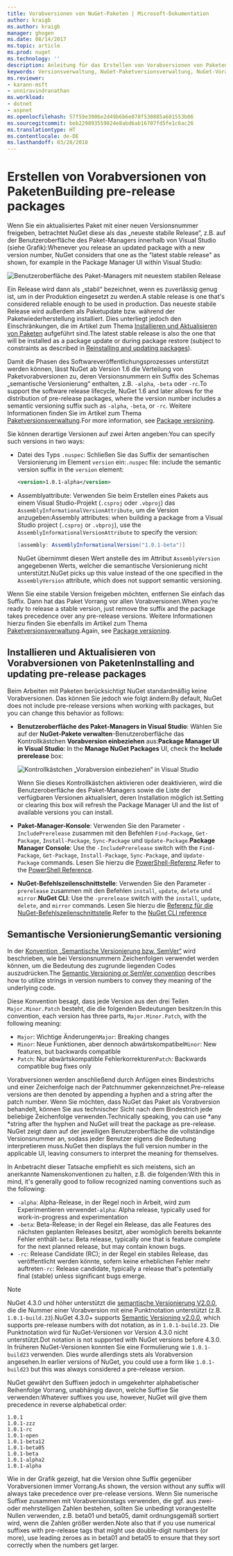 ```yaml
---
title: Vorabversionen von NuGet-Paketen | Microsoft-Dokumentation
author: kraigb
ms.author: kraigb
manager: ghogen
ms.date: 08/14/2017
ms.topic: article
ms.prod: nuget
ms.technology: ''
description: Anleitung für das Erstellen von Vorabversionen von Paketen
keywords: Versionsverwaltung, NuGet-Paketversionsverwaltung, NuGet-Vorabversionen, NuGet-Vorabversionspakete, Vorschaupaketversionen, RC-Paketversionen, Betaversionen von Paketen, semantische Versionierung für NuGet
ms.reviewer:
- karann-msft
- unniravindranathan
ms.workload:
- dotnet
- aspnet
ms.openlocfilehash: 57f59e3906e2d49b6b6e078f530885a601553b06
ms.sourcegitcommit: beb229893559824e8abd6ab16707fd5fe1c6ac26
ms.translationtype: HT
ms.contentlocale: de-DE
ms.lasthandoff: 03/28/2018
---
```

# <a name="building-pre-release-packages"></a><span data-ttu-id="25a77-104">Erstellen von Vorabversionen von Paketen</span><span class="sxs-lookup"><span data-stu-id="25a77-104">Building pre-release packages</span></span>

<span data-ttu-id="25a77-105">Wenn Sie ein aktualisiertes Paket mit einer neuen Versionsnummer freigeben, betrachtet NuGet diese als das „neueste stabile Release“, z.B. auf der Benutzeroberfläche des Paket-Managers innerhalb von Visual Studio (siehe Grafik):</span><span class="sxs-lookup"><span data-stu-id="25a77-105">Whenever you release an updated package with a new version number, NuGet considers that one as the "latest stable release" as shown, for example in the Package Manager UI within Visual Studio:</span></span>

![Benutzeroberfläche des Paket-Managers mit neuestem stabilen Release](media/Prerelease_01-LatestStable.png)

<span data-ttu-id="25a77-107">Ein Release wird dann als „stabil“ bezeichnet, wenn es zuverlässig genug ist, um in der Produktion eingesetzt zu werden.</span><span class="sxs-lookup"><span data-stu-id="25a77-107">A stable release is one that's considered reliable enough to be used in production.</span></span> <span data-ttu-id="25a77-108">Das neueste stabile Release wird außerdem als Paketupdate bzw. während der Paketwiederherstellung installiert. Dies unterliegt jedoch den Einschränkungen, die im Artikel zum Thema [Installieren und Aktualisieren von Paketen](../consume-packages/reinstalling-and-updating-packages.md) aufgeführt sind.</span><span class="sxs-lookup"><span data-stu-id="25a77-108">The latest stable release is also the one that will be installed as a package update or during package restore (subject to constraints as described in [Reinstalling and updating packages](../consume-packages/reinstalling-and-updating-packages.md)).</span></span>

<span data-ttu-id="25a77-109">Damit die Phasen des Softwareveröffentlichungsprozesses unterstützt werden können, lässt NuGet ab Version 1.6 die Verteilung von Paketvorabversionen zu, deren Versionsnummern ein Suffix des Schemas „semantische Versionierung“ enthalten, z.B. `-alpha`, `-beta` oder `-rc`.</span><span class="sxs-lookup"><span data-stu-id="25a77-109">To support the software release lifecycle, NuGet 1.6 and later allows for the distribution of pre-release packages, where the version number includes a semantic versioning suffix such as `-alpha`, `-beta`, or `-rc`.</span></span> <span data-ttu-id="25a77-110">Weitere Informationen finden Sie im Artikel zum Thema [Paketversionsverwaltung](../reference/package-versioning.md#pre-release-versions).</span><span class="sxs-lookup"><span data-stu-id="25a77-110">For more information, see [Package versioning](../reference/package-versioning.md#pre-release-versions).</span></span>

<span data-ttu-id="25a77-111">Sie können derartige Versionen auf zwei Arten angeben:</span><span class="sxs-lookup"><span data-stu-id="25a77-111">You can specify such versions in two ways:</span></span>

- <span data-ttu-id="25a77-112">Datei des Typs `.nuspec`: Schließen Sie das Suffix der semantischen Versionierung im Element `version` ein:</span><span class="sxs-lookup"><span data-stu-id="25a77-112">`.nuspec` file: include the semantic version suffix in the `version` element:</span></span>

    ```xml
    <version>1.0.1-alpha</version>
    ```

- <span data-ttu-id="25a77-113">Assemblyattribute: Verwenden Sie beim Erstellen eines Pakets aus einem Visual Studio-Projekt (`.csproj` oder `.vbproj`) das `AssemblyInformationalVersionAttribute`, um die Version anzugeben:</span><span class="sxs-lookup"><span data-stu-id="25a77-113">Assembly attributes: when building a package from a Visual Studio project (`.csproj` or `.vbproj`), use the `AssemblyInformationalVersionAttribute` to specify the version:</span></span>

    ```cs
    [assembly: AssemblyInformationalVersion("1.0.1-beta")]
    ```

    <span data-ttu-id="25a77-114">NuGet übernimmt diesen Wert anstelle des im Attribut `AssemblyVersion` angegebenen Werts, welcher die semantische Versionierung nicht unterstützt.</span><span class="sxs-lookup"><span data-stu-id="25a77-114">NuGet picks up this value instead of the one specified in the `AssemblyVersion` attribute, which does not support semantic versioning.</span></span>

<span data-ttu-id="25a77-115">Wenn Sie eine stabile Version freigeben möchten, entfernen Sie einfach das Suffix. Dann hat das Paket Vorrang vor allen Vorabversionen.</span><span class="sxs-lookup"><span data-stu-id="25a77-115">When you’re ready to release a stable version, just remove the suffix and the package takes precedence over any pre-release versions.</span></span> <span data-ttu-id="25a77-116">Weitere Informationen hierzu finden Sie ebenfalls im Artikel zum Thema [Paketversionsverwaltung](../reference/package-versioning.md#pre-release-versions).</span><span class="sxs-lookup"><span data-stu-id="25a77-116">Again, see [Package versioning](../reference/package-versioning.md#pre-release-versions).</span></span>

## <a name="installing-and-updating-pre-release-packages"></a><span data-ttu-id="25a77-117">Installieren und Aktualisieren von Vorabversionen von Paketen</span><span class="sxs-lookup"><span data-stu-id="25a77-117">Installing and updating pre-release packages</span></span>

<span data-ttu-id="25a77-118">Beim Arbeiten mit Paketen berücksichtigt NuGet standardmäßig keine Vorabversionen. Das können Sie jedoch wie folgt ändern:</span><span class="sxs-lookup"><span data-stu-id="25a77-118">By default, NuGet does not include pre-release versions when working with packages, but you can change this behavior as follows:</span></span>

- <span data-ttu-id="25a77-119">**Benutzeroberfläche des Paket-Managers in Visual Studio**: Wählen Sie auf der **NuGet-Pakete verwalten**-Benutzeroberfläche das Kontrollkästchen **Vorabversion einbeziehen** aus:</span><span class="sxs-lookup"><span data-stu-id="25a77-119">**Package Manager UI in Visual Studio**: In the **Manage NuGet Packages** UI, check the **Include prerelease** box:</span></span>

    ![Kontrollkästchen „Vorabversion einbeziehen“ in Visual Studio](media/Prerelease_02-CheckPrerelease.png)

    <span data-ttu-id="25a77-121">Wenn Sie dieses Kontrollkästchen aktivieren oder deaktivieren, wird die Benutzeroberfläche des Paket-Managers sowie die Liste der verfügbaren Versionen aktualisiert, deren Installation möglich ist.</span><span class="sxs-lookup"><span data-stu-id="25a77-121">Setting or clearing this box will refresh the Package Manager UI and the list of available versions you can install.</span></span>

- <span data-ttu-id="25a77-122">**Paket-Manager-Konsole**: Verwenden Sie den Parameter `-IncludePrerelease` zusammen mit den Befehlen `Find-Package`, `Get-Package`, `Install-Package`, `Sync-Package` und `Update-Package`.</span><span class="sxs-lookup"><span data-stu-id="25a77-122">**Package Manager Console**: Use the `-IncludePrerelease` switch with the `Find-Package`, `Get-Package`, `Install-Package`, `Sync-Package`, and `Update-Package` commands.</span></span> <span data-ttu-id="25a77-123">Lesen Sie hierzu die [PowerShell-Referenz](../tools/powershell-reference.md).</span><span class="sxs-lookup"><span data-stu-id="25a77-123">Refer to the [PowerShell Reference](../tools/powershell-reference.md).</span></span>

- <span data-ttu-id="25a77-124">**NuGet-Befehlszeilenschnittstelle**: Verwenden Sie den Parameter `-prerelease` zusammen mit den Befehlen `install`, `update`, `delete` und `mirror`.</span><span class="sxs-lookup"><span data-stu-id="25a77-124">**NuGet CLI**: Use the `-prerelease` switch with the `install`, `update`, `delete`, and `mirror` commands.</span></span> <span data-ttu-id="25a77-125">Lesen Sie hierzu die [Referenz für die NuGet-Befehlszeilenschnittstelle](../tools/nuget-exe-cli-reference.md).</span><span class="sxs-lookup"><span data-stu-id="25a77-125">Refer to the [NuGet CLI reference](../tools/nuget-exe-cli-reference.md)</span></span>

## <a name="semantic-versioning"></a><span data-ttu-id="25a77-126">Semantische Versionierung</span><span class="sxs-lookup"><span data-stu-id="25a77-126">Semantic versioning</span></span>

<span data-ttu-id="25a77-127">In der [Konvention „Semantische Versionierung bzw. SemVer“](http://semver.org/spec/v1.0.0.html) wird beschrieben, wie bei Versionsnummern Zeichenfolgen verwendet werden können, um die Bedeutung des zugrunde liegenden Codes auszudrücken.</span><span class="sxs-lookup"><span data-stu-id="25a77-127">The [Semantic Versioning or SemVer convention](http://semver.org/spec/v1.0.0.html) describes how to utilize strings in version numbers to convey they meaning of the underlying code.</span></span>

<span data-ttu-id="25a77-128">Diese Konvention besagt, dass jede Version aus den drei Teilen `Major.Minor.Patch` besteht, die die folgenden Bedeutungen besitzen:</span><span class="sxs-lookup"><span data-stu-id="25a77-128">In this convention, each version has three parts, `Major.Minor.Patch`, with the following meaning:</span></span>

- <span data-ttu-id="25a77-129">`Major`: Wichtige Änderungen</span><span class="sxs-lookup"><span data-stu-id="25a77-129">`Major`: Breaking changes</span></span>
- <span data-ttu-id="25a77-130">`Minor`: Neue Funktionen, aber dennoch abwärtskompatibel</span><span class="sxs-lookup"><span data-stu-id="25a77-130">`Minor`: New features, but backwards compatible</span></span>
- <span data-ttu-id="25a77-131">`Patch`: Nur abwärtskompatible Fehlerkorrekturen</span><span class="sxs-lookup"><span data-stu-id="25a77-131">`Patch`: Backwards compatible bug fixes only</span></span>

<span data-ttu-id="25a77-132">Vorabversionen werden anschließend durch Anfügen eines Bindestrichs und einer Zeichenfolge nach der Patchnummer gekennzeichnet.</span><span class="sxs-lookup"><span data-stu-id="25a77-132">Pre-release versions are then denoted by appending a hyphen and a string after the patch number.</span></span> <span data-ttu-id="25a77-133">Wenn Sie möchten, dass NuGet das Paket als Vorabversion behandelt, können Sie aus technischer Sicht nach dem Bindestrich jede beliebige Zeichenfolge verwenden.</span><span class="sxs-lookup"><span data-stu-id="25a77-133">Technically speaking, you can use *any *string after the hyphen and NuGet will treat the package as pre-release.</span></span> <span data-ttu-id="25a77-134">NuGet zeigt dann auf der jeweiligen Benutzeroberfläche die vollständige Versionsnummer an, sodass jeder Benutzer eigens die Bedeutung interpretieren muss.</span><span class="sxs-lookup"><span data-stu-id="25a77-134">NuGet then displays the full version number in the applicable UI, leaving consumers to interpret the meaning for themselves.</span></span>

<span data-ttu-id="25a77-135">In Anbetracht dieser Tatsache empfiehlt es sich meistens, sich an anerkannte Namenskonventionen zu halten, z.B. die folgenden:</span><span class="sxs-lookup"><span data-stu-id="25a77-135">With this in mind, it's generally good to follow recognized naming conventions such as the following:</span></span>

- <span data-ttu-id="25a77-136">`-alpha`: Alpha-Release, in der Regel noch in Arbeit, wird zum Experimentieren verwendet</span><span class="sxs-lookup"><span data-stu-id="25a77-136">`-alpha`: Alpha release, typically used for work-in-progress and experimentation</span></span>
- <span data-ttu-id="25a77-137">`-beta`: Beta-Release; in der Regel ein Release, das alle Features des nächsten geplanten Releases besitzt, aber womöglich bereits bekannte Fehler enthält</span><span class="sxs-lookup"><span data-stu-id="25a77-137">`-beta`: Beta release, typically one that is feature complete for the next planned release, but may contain known bugs.</span></span>
- <span data-ttu-id="25a77-138">`-rc`: Release Candidate (RC); in der Regel ein stabiles Release, das veröffentlicht werden könnte, sofern keine erheblichen Fehler mehr auftreten</span><span class="sxs-lookup"><span data-stu-id="25a77-138">`-rc`: Release candidate, typically a release that's potentially final (stable) unless significant bugs emerge.</span></span>

> [!Note]
> <span data-ttu-id="25a77-139">NuGet 4.3.0 und höher unterstützt die [semantische Versionierung V2.0.0](http://semver.org/spec/v2.0.0.html), die die Nummer einer Vorabversion mit eine Punktnotation unterstützt (z.B. `1.0.1-build.23`).</span><span class="sxs-lookup"><span data-stu-id="25a77-139">NuGet 4.3.0+ supports [Semantic Versioning v2.0.0](http://semver.org/spec/v2.0.0.html), which supports pre-release numbers with dot notation, as in `1.0.1-build.23`.</span></span> <span data-ttu-id="25a77-140">Die Punktnotation wird für NuGet-Versionen vor Version 4.3.0 nicht unterstützt.</span><span class="sxs-lookup"><span data-stu-id="25a77-140">Dot notation is not supported with NuGet versions before 4.3.0.</span></span> <span data-ttu-id="25a77-141">In früheren NuGet-Versionen konnten Sie eine Formulierung wie `1.0.1-build23` verwenden. Dies wurde allerdings stets als Vorabversion angesehen.</span><span class="sxs-lookup"><span data-stu-id="25a77-141">In earlier versions of NuGet, you could use a form like `1.0.1-build23` but this was always considered a pre-release version.</span></span>

<span data-ttu-id="25a77-142">NuGet gewährt den Suffixen jedoch in umgekehrter alphabetischer Reihenfolge Vorrang, unabhängig davon, welche Suffixe Sie verwenden:</span><span class="sxs-lookup"><span data-stu-id="25a77-142">Whatever suffixes you use, however, NuGet will give them precedence in reverse alphabetical order:</span></span>

    1.0.1
    1.0.1-zzz
    1.0.1-rc
    1.0.1-open
    1.0.1-beta12
    1.0.1-beta05
    1.0.1-beta
    1.0.1-alpha2
    1.0.1-alpha

<span data-ttu-id="25a77-143">Wie in der Grafik gezeigt, hat die Version ohne Suffix gegenüber Vorabversionen immer Vorrang.</span><span class="sxs-lookup"><span data-stu-id="25a77-143">As shown, the version without any suffix will always take precedence over pre-release versions.</span></span> <span data-ttu-id="25a77-144">Wenn Sie numerische Suffixe zusammen mit Vorabversionstags verwenden, die ggf. aus zwei- oder mehrstelligen Zahlen bestehen, sollten Sie unbedingt vorangestellte Nullen verwenden, z.B. beta01 und beta05, damit ordnungsgemäß sortiert wird, wenn die Zahlen größer werden.</span><span class="sxs-lookup"><span data-stu-id="25a77-144">Note also that if you use numerical suffixes with pre-release tags that might use double-digit numbers (or more), use leading zeroes as in beta01 and beta05 to ensure that they sort correctly when the numbers get larger.</span></span>
